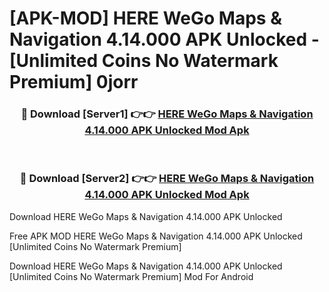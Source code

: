 # [APK-MOD] HERE WeGo  Maps & Navigation 4.14.000 APK Unlocked - [Unlimited Coins No Watermark Premium] 0jorr



<div align="center">
<h3>🔴 Download [Server1] 👉👉 <a href="https://momento.my/?title=HERE_WeGo__Maps_&_Navigation_4.14.000_APK_Unlocked">HERE WeGo  Maps & Navigation 4.14.000 APK Unlocked Mod Apk</a></h3><br>

<h3>🔴 Download [Server2] 👉👉 <a href="https://momento.my/?title=HERE_WeGo__Maps_&_Navigation_4.14.000_APK_Unlocked">HERE WeGo  Maps & Navigation 4.14.000 APK Unlocked Mod Apk</a></h3>
</div>



Download HERE WeGo  Maps & Navigation 4.14.000 APK Unlocked 

Free APK MOD HERE WeGo  Maps & Navigation 4.14.000 APK Unlocked [Unlimited Coins No Watermark Premium]

Download HERE WeGo  Maps & Navigation 4.14.000 APK Unlocked [Unlimited Coins No Watermark Premium] Mod For Android
